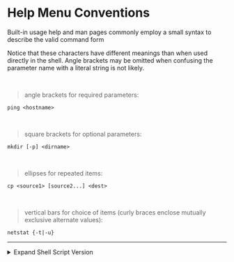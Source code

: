 # Help Menu Conventions

Built-in usage help and man pages commonly employ a small syntax to describe the valid command form

Notice that these characters have different meanings than when used directly in the shell. Angle brackets may be omitted when confusing the parameter name with a literal string is not likely.

<br>

> angle brackets for required parameters:
```shell
ping <hostname>
```

<br>

> square brackets for optional parameters:
```shell
mkdir [-p] <dirname>
```

<br>

> ellipses for repeated items:
```shell
cp <source1> [source2...] <dest>
```

<br>

> vertical bars for choice of items (curly braces enclose mutually exclusive alternate values):
```shell
netstat {-t|-u}
```


---


<details>
<summary>Expand Shell Script Version</summary>

```shell
#   ===============================================================
#   |                    HELP MENU STANDARDS
#   |==============================================================
#   |------------------------------------------------------------
#   |
#   | angle brackets for required parameters:
          ping <hostname>
#   |
#   |------------------------------------------------------------
#   |
#   | square brackets for optional parameters:
          mkdir [-p] <dirname>
#   |
#   |------------------------------------------------------------
#   |
#   | ellipses for repeated items:
          cp <source1> [source2...] <dest>
#   |
#   |------------------------------------------------------------
#   |
#   | vertical bars for choice of items:
          netstat {-t|-u}
#   |
#   | (curly braces enclose mutually exclusive alternate values)
#   |
#   |------------------------------------------------------------
#   |==============================================================
#   |                    HELP MENU STANDARDS
#   ===============================================================
```

</details>
